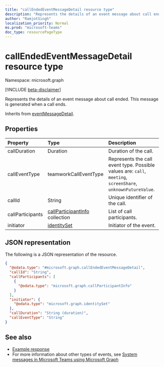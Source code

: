 ```yaml
---
title: "callEndedEventMessageDetail resource type"
description: "Represents the details of an event message about call ended."
author: "RamjotSingh"
localization_priority: Normal
ms.prod: "microsoft-teams"
doc_type: resourcePageType
---
```


# callEndedEventMessageDetail resource type

Namespace: microsoft.graph

[!INCLUDE [beta-disclaimer](../../includes/beta-disclaimer.md)]

Represents the details of an event message about call ended.
This message is generated when a call ends.


Inherits from [eventMessageDetail](../resources/eventmessagedetail.md).

## Properties
|Property|Type|Description|
|:---|:---|:---|
|callDuration|Duration|Duration of the call.|
|callEventType|teamworkCallEventType|Represents the call event type. Possible values are: `call`, `meeting`, `screenShare`, `unknownFutureValue`.|
|callId|String|Unique identifier of the call.|
|callParticipants|[callParticipantInfo](../resources/callparticipantinfo.md) collection|List of call participants.|
|initiator|[identitySet](../resources/identityset.md)|Initiator of the event.|

## JSON representation
The following is a JSON representation of the resource.
<!-- {
  "blockType": "resource",
  "@odata.type": "microsoft.graph.callEndedEventMessageDetail",
  "baseType": "microsoft.graph.eventMessageDetail"
}
-->
``` json
{
  "@odata.type": "#microsoft.graph.callEndedEventMessageDetail",
  "callId": "String",
  "callParticipants": [
    {
      "@odata.type": "microsoft.graph.callParticipantInfo"
    }
  ],
  "initiator": {
    "@odata.type": "microsoft.graph.identitySet"
  },
  "callDuration": "String (duration)",
  "callEventType": "String"
}
```

## See also
- [Example response](/graph/system-messages/#1-call-ended)
- For more information about other types of events, see [System messages in Microsoft Teams using Microsoft Graph](/graph/system-messages)

